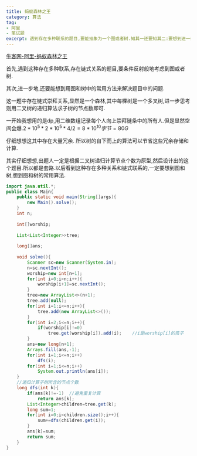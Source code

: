 ```yaml
---
title: 蚂蚁森林之王
category: 算法
tag: 
- 阿里
- 笔试题
excerpt: 遇到存在多种联系的题目,要能抽象为一个图或者树.知其一还要知其二:要想到进一步用图或者树中的常用方法来解决问题.
---
```


[牛客网-阿里-蚂蚁森林之王](https://www.nowcoder.com/questionTerminal/276be492542443139857d02198817c3e?answerType=1&f=discussion)

首先,遇到这种存在多种联系,存在链式关系的题目,要条件反射般地考虑到图或者树.

其次,进一步地,还要能想到用图和树中的常用方法来解决题目中的问题.

这一题中存在链式崇拜关系,显然是一个森林,其中每棵树是一个多叉树,进一步思考则用二叉树的递归算法求子树的节点数即可.

一开始我想用的是dp,用二维数组记录每个人向上崇拜链条中的所有人.但是显然空间会爆.$2*10^5*2*10^5*4/2=8*10^{10}字节=80G$

仔细想想这其中存在大量冗余. 所以树的自下而上的算法可以节省这些冗余存储和计算.

其实仔细想想,出题人一定是根据二叉树递归计算节点个数为原型,然后设计出的这个题目.所以都是套路.以后看到这种存在多种关系和链式联系的,一定要想到图和树,想到图和树的常用算法.

```java
import java.util.*;
public class Main{
    public static void main(String[]args){
        new Main().solve();
    }
    int n;
  
    int[]worship;
  
    List<List<Integer>>tree;
  
    long[]ans;
  
    void solve(){
        Scanner sc=new Scanner(System.in);
        n=sc.nextInt();
        worship=new int[n+1];
        for(int i=0;i<n;i++){
            worship[i+1]=sc.nextInt();
        }
        tree=new ArrayList<>(n+1);
        tree.add(null);
        for(int i=1;i<=n;i++){
            tree.add(new ArrayList<>());
        }
        for(int i=2;i<=n;i++){
            if(worship[i]!=0)
                tree.get(worship[i]).add(i);	//i是worship[i]的孩子
        }
        ans=new long[n+1];
        Arrays.fill(ans,-1);
        for(int i=1;i<=n;i++)
            dfs(i);
        for(int i=1;i<=n;i++)
            System.out.println(ans[i]);
    }
    //递归计算子树所含的节点个数
    long dfs(int k){
        if(ans[k]!=-1)	//避免重复计算
            return ans[k];
        List<Integer>children=tree.get(k);
        long sum=1;
        for(int i=0;i<children.size();i++){
            sum+=dfs(children.get(i));
        }
        ans[k]=sum;
        return sum;
    }
}

```

